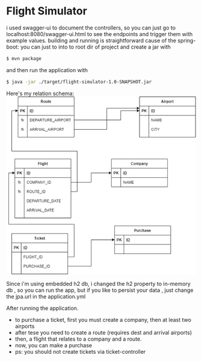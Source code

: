 # Flight Simulator


i used swagger-ui to document the controllers, so you can just go to localhost:8080/swagger-ui.html to see the endpoints and trigger them with example values.
building and running is straightforward cause of the spring-boot:
you can just to into to root dir of project and create a jar with
```sh
$ mvn package
```
and then run the application with 
```sh
$ java -jar ./target/flight-simulator-1.0-SNAPSHOT.jar
```

Here's my relation schema:
![entity-relation schema](./entity-relation-schema.png)

Since i'm using embedded h2 db, i changed the h2 property to in-memory db , so you can run the app, but if you like to persist your data , just change the jpa.url in the application.yml 


After running the application.
- to purchase a ticket, first you must create a company, then at least two airports
- after tese you need to create a route (requires dest and arrival airports) 
- then, a flight that relates to a company and a route.
- now, you can make a purchase
- ps: you should not create tickets via ticket-controller
